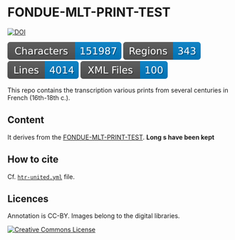 # FONDUE-MLT-PRINT-TEST

[![DOI](https://zenodo.org/badge/DOI/10.5281/zenodo.10610961.svg)](https://doi.org/10.5281/zenodo.10610961)

![characters badge](badges/characters.svg) ![regions badge](badges/regions.svg) ![lines badge](badges/lines.svg) ![files badge](badges/files.svg)

This repo contains the transcription various prints from several centuries in French (16th-18th c.).

## Content

It derives from the [FONDUE-MLT-PRINT-TEST](https://github.com/FoNDUE-HTR/FONDUE-MLT-PRINT-TEST). **Long s have been kept**


## How to cite

Cf. [`htr-united.yml`](https://github.com/FoNDUE-HTR/FONDUE-MLT-PRINT-TEST/blob/main/htr-united.yml) file.

## Licences
Annotation is CC-BY. Images belong to the digital libraries.

<a rel="license" href="https://creativecommons.org/licenses/by/2.0"><img alt="Creative Commons License" style="border-width:0" src="https://i.creativecommons.org/l/by/2.0/88x31.png" /></a><br />